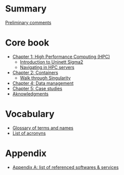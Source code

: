 # Summary

[Preliminary comments](README.md)

# Core book

- [Chapter 1: High Performance Computing (HPC)](content/chapter_1/0_introduction_to_hpc.md)
    - [Introduction to Uninett Sigma2](content/chapter_1/1_introduction_to_sigma2.md)
    - [Navigating in HPC servers](content/chapter_1/2_navigating_in_hpc.md)
- [Chapter 2: Containers](content/chapter_2/0_introduction_containers.md)
    - [Walk through Singularity](content/chapter_2/1_singularity.md)
- [Chapter 4: Data management](content/chapter_3_FileSystem.md)
- [Chapter 5: Case studies](content/chapter_4_Templates.md)
- [Aknowledgments](content/acknowledgments.md)

# Vocabulary

- [Glossary of terms and names]()
- [List of acronyns]()

# Appendix

- [Appendix A: list of referenced softwares & services]()
